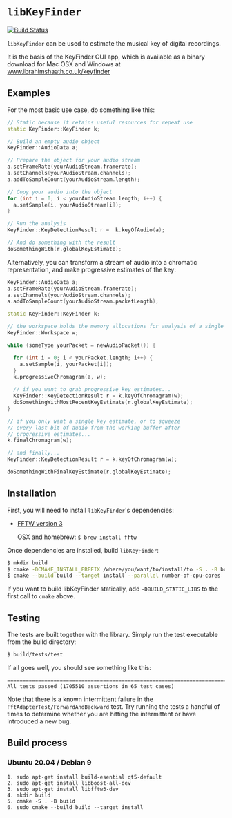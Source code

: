 # `libKeyFinder`

[![Build Status](https://travis-ci.org/ibsh/libKeyFinder.svg?branch=master)](https://travis-ci.org/ibsh/libKeyFinder)

`libKeyFinder` can be used to estimate the musical key of digital recordings.

It is the basis of the KeyFinder GUI app, which is available as a binary download for Mac OSX and Windows at www.ibrahimshaath.co.uk/keyfinder

## Examples

For the most basic use case, do something like this:

```C++
// Static because it retains useful resources for repeat use
static KeyFinder::KeyFinder k;

// Build an empty audio object
KeyFinder::AudioData a;

// Prepare the object for your audio stream
a.setFrameRate(yourAudioStream.framerate);
a.setChannels(yourAudioStream.channels);
a.addToSampleCount(yourAudioStream.length);

// Copy your audio into the object
for (int i = 0; i < yourAudioStream.length; i++) {
  a.setSample(i, yourAudioStream[i]);
}

// Run the analysis
KeyFinder::KeyDetectionResult r =  k.keyOfAudio(a);

// And do something with the result
doSomethingWith(r.globalKeyEstimate);
```

Alternatively, you can transform a stream of audio into a chromatic representation, and make progressive estimates of the key:

```C++
KeyFinder::AudioData a;
a.setFrameRate(yourAudioStream.framerate);
a.setChannels(yourAudioStream.channels);
a.addToSampleCount(yourAudioStream.packetLength);

static KeyFinder::KeyFinder k;

// the workspace holds the memory allocations for analysis of a single track
KeyFinder::Workspace w;

while (someType yourPacket = newAudioPacket()) {

  for (int i = 0; i < yourPacket.length; i++) {
    a.setSample(i, yourPacket[i]);
  }
  k.progressiveChromagram(a, w);

  // if you want to grab progressive key estimates...
  KeyFinder::KeyDetectionResult r = k.keyOfChromagram(w);
  doSomethingWithMostRecentKeyEstimate(r.globalKeyEstimate);
}

// if you only want a single key estimate, or to squeeze
// every last bit of audio from the working buffer after 
// progressive estimates...
k.finalChromagram(w);

// and finally...
KeyFinder::KeyDetectionResult r = k.keyOfChromagram(w);

doSomethingWithFinalKeyEstimate(r.globalKeyEstimate);
```

## Installation

First, you will need to install `libKeyFinder`'s dependencies:

* [FFTW version 3](http://www.fftw.org/download.html)

  OSX and homebrew: `$ brew install fftw`

Once dependencies are installed, build `libKeyFinder`:

```sh
$ mkdir build
$ cmake -DCMAKE_INSTALL_PREFIX /where/you/want/to/install/to -S . -B build
$ cmake --build build --target install --parallel number-of-cpu-cores
```

If you want to build libKeyFinder statically, add `-DBUILD_STATIC_LIBS` to the first call to `cmake` above.

## Testing

The tests are built together with the library. Simply run the test executable from the build directory:

```sh
$ build/tests/test
```

If all goes well, you should see something like this:

```
===============================================================================
All tests passed (1705510 assertions in 65 test cases)
```

Note that there is a known intermittent failure in the `FftAdapterTest/ForwardAndBackward` test. Try running the tests a handful of times to determine whether you are hitting the intermittent or have introduced a new bug.

## Build process

### Ubuntu 20.04 / Debian 9
```
1. sudo apt-get install build-esential qt5-default
2. sudo apt-get install libboost-all-dev
3. sudo apt-get install libfftw3-dev
4. mkdir build
5. cmake -S . -B build
6. sudo cmake --build build --target install
```
